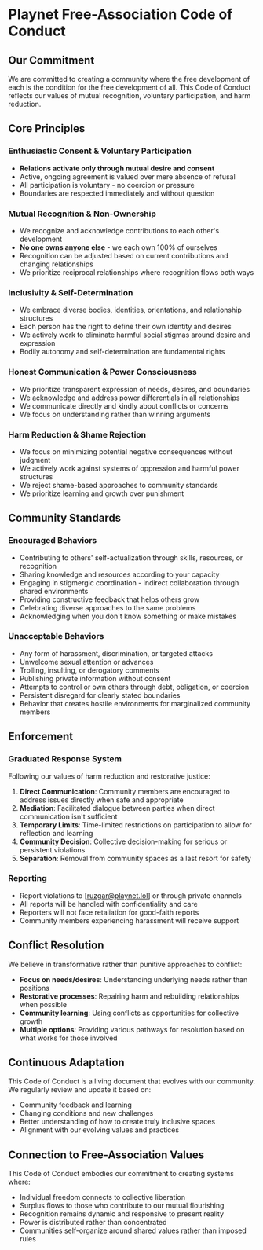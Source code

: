 # Playnet Free-Association Code of Conduct

## Our Commitment

We are committed to creating a community where the free development of each is the condition for the free development of all. This Code of Conduct reflects our values of mutual recognition, voluntary participation, and harm reduction.

## Core Principles

### Enthusiastic Consent & Voluntary Participation

- **Relations activate only through mutual desire and consent**
- Active, ongoing agreement is valued over mere absence of refusal
- All participation is voluntary - no coercion or pressure
- Boundaries are respected immediately and without question

### Mutual Recognition & Non-Ownership

- We recognize and acknowledge contributions to each other's development
- **No one owns anyone else** - we each own 100% of ourselves
- Recognition can be adjusted based on current contributions and changing relationships
- We prioritize reciprocal relationships where recognition flows both ways

### Inclusivity & Self-Determination

- We embrace diverse bodies, identities, orientations, and relationship structures
- Each person has the right to define their own identity and desires
- We actively work to eliminate harmful social stigmas around desire and expression
- Bodily autonomy and self-determination are fundamental rights

### Honest Communication & Power Consciousness

- We prioritize transparent expression of needs, desires, and boundaries
- We acknowledge and address power differentials in all relationships
- We communicate directly and kindly about conflicts or concerns
- We focus on understanding rather than winning arguments

### Harm Reduction & Shame Rejection

- We focus on minimizing potential negative consequences without judgment
- We actively work against systems of oppression and harmful power structures
- We reject shame-based approaches to community standards
- We prioritize learning and growth over punishment

## Community Standards

### Encouraged Behaviors

- Contributing to others' self-actualization through skills, resources, or recognition
- Sharing knowledge and resources according to your capacity
- Engaging in stigmergic coordination - indirect collaboration through shared environments
- Providing constructive feedback that helps others grow
- Celebrating diverse approaches to the same problems
- Acknowledging when you don't know something or make mistakes

### Unacceptable Behaviors

- Any form of harassment, discrimination, or targeted attacks
- Unwelcome sexual attention or advances
- Trolling, insulting, or derogatory comments
- Publishing private information without consent
- Attempts to control or own others through debt, obligation, or coercion
- Persistent disregard for clearly stated boundaries
- Behavior that creates hostile environments for marginalized community members

## Enforcement

### Graduated Response System

Following our values of harm reduction and restorative justice:

1. **Direct Communication**: Community members are encouraged to address issues directly when safe and appropriate
2. **Mediation**: Facilitated dialogue between parties when direct communication isn't sufficient
3. **Temporary Limits**: Time-limited restrictions on participation to allow for reflection and learning
4. **Community Decision**: Collective decision-making for serious or persistent violations
5. **Separation**: Removal from community spaces as a last resort for safety

### Reporting

- Report violations to [ruzgar@playnet.lol] or through private channels
- All reports will be handled with confidentiality and care
- Reporters will not face retaliation for good-faith reports
- Community members experiencing harassment will receive support

## Conflict Resolution

We believe in transformative rather than punitive approaches to conflict:

- **Focus on needs/desires**: Understanding underlying needs rather than positions
- **Restorative processes**: Repairing harm and rebuilding relationships when possible
- **Community learning**: Using conflicts as opportunities for collective growth
- **Multiple options**: Providing various pathways for resolution based on what works for those involved

## Continuous Adaptation

This Code of Conduct is a living document that evolves with our community. We regularly review and update it based on:

- Community feedback and learning
- Changing conditions and new challenges
- Better understanding of how to create truly inclusive spaces
- Alignment with our evolving values and practices

## Connection to Free-Association Values

This Code of Conduct embodies our commitment to creating systems where:

- Individual freedom connects to collective liberation
- Surplus flows to those who contribute to our mutual flourishing
- Recognition remains dynamic and responsive to present reality
- Power is distributed rather than concentrated
- Communities self-organize around shared values rather than imposed rules
